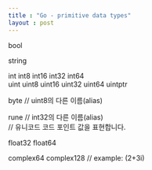 ```yaml
---
title : "Go - primitive data types"
layout : post
---
```


bool  

string  

int  int8  int16  int32  int64  
uint uint8 uint16 uint32 uint64 uintptr  

byte // uint8의 다른 이름(alias)  

rune // int32의 다른 이름(alias)  
     // 유니코드 코드 포인트 값을 표현합니다.   

float32 float64  

complex64 complex128  // example: (2+3i)

